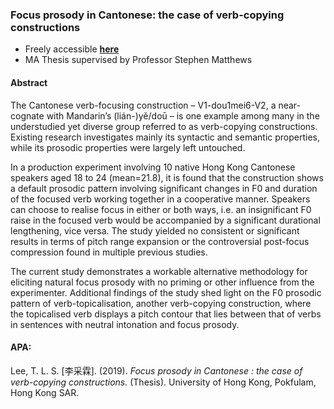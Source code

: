 ### Focus prosody in Cantonese: the case of verb-copying constructions
- Freely accessible [**here**]("http://hub.hku.hk/handle/10722/279874")
- MA Thesis supervised by Professor Stephen Matthews

#### Abstract
The Cantonese verb-focusing construction – V1-dou1mei6-V2, a near-cognate with Mandarin’s (lián-)yě/doū – is one example among many in the understudied yet diverse group referred to as verb-copying constructions. Existing research investigates mainly its syntactic and semantic properties, while its prosodic properties were largely left untouched.

In a production experiment involving 10 native Hong Kong Cantonese speakers aged 18 to 24 (mean=21.8), it is found that the construction shows a default prosodic pattern involving significant changes in F0 and duration of the focused verb working together in a cooperative manner. Speakers can choose to realise focus in either or both ways, i.e. an insignificant F0 raise in the focused verb would be accompanied by a significant durational lengthening, vice versa. The study yielded no consistent or significant results in terms of pitch range expansion or the controversial post-focus compression found in multiple previous studies. 

The current study demonstrates a workable alternative methodology for eliciting natural focus prosody with no priming or other influence from the experimenter. Additional findings of the study shed light on the F0 prosodic pattern of verb-topicalisation, another verb-copying construction, where the topicalised verb displays a pitch contour that lies between that of verbs in sentences with neutral intonation and focus prosody. 

#### APA:
Lee, T. L. S. [李采霖]. (2019). *Focus prosody in Cantonese : the case of verb-copying constructions.* (Thesis). University of Hong Kong, Pokfulam, Hong Kong SAR.
